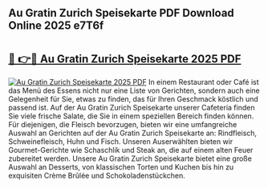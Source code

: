## Au Gratin Zurich Speisekarte PDF Download Online 2025 e7T6f

# <h2><a href="http://gc96na5.nevu.top/?p=Au+Gratin+Zurich+Speisekarte">🔗 👉🔴 Au Gratin Zurich Speisekarte 2025 PDF</a></h2>

[![Au Gratin Zurich Speisekarte 2025 PDF](https://i.imgur.com/dBaPXMq.png)](http://gc96na5.nevu.top/?p=Au+Gratin+Zurich+Speisekarte)
In einem Restaurant oder Café ist das Menü des Essens nicht nur eine Liste von Gerichten, sondern auch eine Gelegenheit für Sie, etwas zu finden, das für Ihren Geschmack köstlich und passend ist. Auf der Au Gratin Zurich Speisekarte unserer Cafeteria finden Sie viele frische Salate, die Sie in einem speziellen Bereich finden können. Für diejenigen, die Fleisch bevorzugen, bieten wir eine umfangreiche Auswahl an Gerichten auf der Au Gratin Zurich Speisekarte an: Rindfleisch, Schweinefleisch, Huhn und Fisch. Unseren Auserwählten bieten wir Gourmet-Gerichte wie Schaschlik und Steak an, die auf einem alten Feuer zubereitet werden. Unsere Au Gratin Zurich Speisekarte bietet eine große Auswahl an Desserts, von klassischen Torten und Kuchen bis hin zu exquisiten Crème Brûlée und Schokoladenstückchen.
